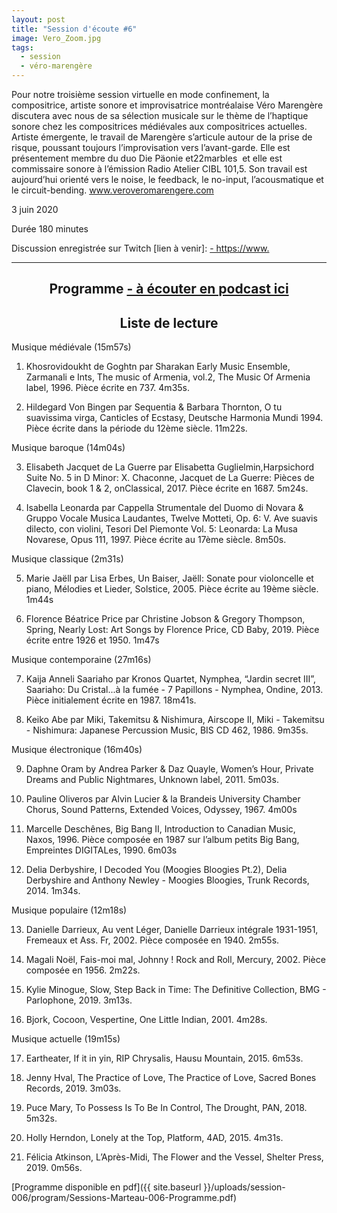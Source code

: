 ```yaml
---
layout: post
title: "Session d'écoute #6"
image: Vero_Zoom.jpg
tags:
  - session
  - véro-marengère
---
```


Pour notre troisième session virtuelle en mode confinement, la compositrice, artiste sonore et improvisatrice montréalaise Véro Marengère discutera avec nous de sa sélection musicale sur le thème de l’haptique sonore chez les compositrices médiévales aux compositrices actuelles. Artiste émergente, le travail de Marengère s’articule autour de la prise de risque, poussant toujours l’improvisation vers l’avant-garde. Elle est présentement membre du duo ​Die Päonie et ​22marbles ​ et elle est commissaire sonore à l’émission ​Radio Atelier CIBL 101,5. Son travail est aujourd’hui orienté vers le noise, le feedback, le no-input, l’acousmatique et le circuit-bending. www.veroveromarengere.com


3 juin 2020

Durée 180 minutes

Discussion enregistrée sur Twitch [lien à venir]: <a href="https://www./">- https://www.</a>

<!-- Sur Twitch: https://www./ -->



<div id="programme"></div>
<hr>

<h2 style="text-align: center;">
Programme <a href="https://sessionsmarteau.com/musique/#podcasts">- à écouter en podcast ici</a>
</h2>

<h2 style="text-align: center;">
Liste de lecture
</h2>

Musique médiévale (15m57s)

1. Khosrovidoukht de Goghtn​ par Sharakan Early Music Ensemble, ​Zarmanali e Ints​, The music of Armenia, vol.2, The Music Of Armenia label, 1996. Pièce écrite en 737. 4m35s.

2. Hildegard Von Bingen par Sequentia & Barbara Thornton, ​O tu suavissima virga​, Canticles of Ecstasy, Deutsche Harmonia Mundi​ 1994. Pièce écrite dans la période du 12ème siècle. 11m22s.

Musique baroque (14m04s)

3. Elisabeth Jacquet de La Guerre par Elisabetta Guglielmin, ​Harpsichord Suite No. 5 in D Minor: X. Chaconne​, Jacquet de La Guerre: Pièces de Clavecin, book 1 & 2, onClassical, 2017. Pièce écrite en 1687. 5m24s.

4. Isabella Leonarda par Cappella Strumentale del Duomo di Novara & Gruppo Vocale Musica Laudantes, Twelve Motteti, Op. 6: V. Ave suavis dilecto, con violini, ​Tesori Del Piemonte Vol. 5:​ ​Leonarda: La Musa Novarese, Opus 111, 1997. Pièce écrite au 17ème siècle. 8m50s.

Musique classique (2m31s)

5. Marie Jaëll par Lisa Erbes, ​Un Baiser, ​Jaëll: Sonate pour violoncelle et piano, Mélodies et Lieder, Solstice, 2005. Pièce écrite au 19ème siècle. 1m44s

6. Florence Béatrice Price par Christine Jobson & Gregory Thompson, ​Spring, ​Nearly Lost: Art Songs by Florence Price, CD Baby, 2019. Pièce écrite entre 1926 et 1950. 1m47s

Musique contemporaine (27m16s)

7. Kaija Anneli Saariaho par Kronos Quartet, ​Nymphea, “Jardin secret III”, ​Saariaho: Du Cristal...à la fumée - 7 Papillons - Nymphea, Ondine, 2013. Pièce initialement écrite en 1987. 18m41s.

8. Keiko Abe par Miki, Takemitsu & Nishimura, ​Airscope II​, Miki - Takemitsu - Nishimura: Japanese Percussion Music, BIS CD 462, 1986. 9m35s.

Musique électronique (16m40s)

9. Daphne Oram by Andrea Parker & Daz Quayle, ​Women’s Hour​, Private Dreams and Public Nightmares, Unknown label, 2011. 5m03s.

10. Pauline Oliveros par Alvin Lucier & la Brandeis University Chamber Chorus, ​Sound Patterns​, Extended Voices, Odyssey, 1967. 4m00s

11. Marcelle Deschênes, ​Big Bang II​, Introduction to Canadian Music, Naxos, 1996. Pièce composée en 1987 sur l’album petits Big Bang, Empreintes DIGITALes, 1990. 6m03s

12. Delia Derbyshire, ​I Decoded You (Moogies Bloogies Pt.2)​, Delia Derbyshire and Anthony Newley - Moogies Bloogies, Trunk Records, 2014. 1m34s.

Musique populaire (12m18s)

13. Danielle Darrieux, ​Au vent Léger, ​Danielle Darrieux intégrale 1931-1951, Fremeaux et Ass. Fr, 2002. Pièce composée en 1940. 2m55s.

14. Magali Noël, ​Fais-moi mal, Johnny ! ​Rock and Roll, Mercury, 2002. Pièce composée en 1956. 2m22s.

15. Kylie Minogue, ​Slow, ​Step Back in Time: The Definitive Collection, BMG - Parlophone, 2019. 3m13s.

16. Bjork​, Cocoon, ​Vespertine, One Little Indian, 2001. 4m28s.

Musique actuelle (19m15s)

17. Eartheater,​ If it in yin, ​RIP Chrysalis, Hausu Mountain, 2015. 6m53s.

18. Jenny Hval, ​The Practice of Love​, The Practice of Love, Sacred Bones Records, 2019. 3m03s.

19. Puce Mary, ​To Possess Is To Be In Control​, The Drought, PAN, 2018. 5m32s.

20. Holly Herndon, ​Lonely at the Top, ​Platform, 4AD, 2015. 4m31s.

21. Félicia Atkinson, ​L’Après-Midi​, The Flower and the Vessel, Shelter Press, 2019. 0m56s.



[Programme disponible en pdf]({{ site.baseurl }}/uploads/session-006/program/Sessions-Marteau-006-Programme.pdf)



